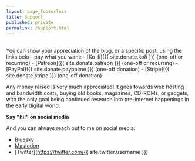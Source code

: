 ```yaml
---
layout: page_footerless
title: Support
published: private
permalink: /support.html
---
```


<br>
You can show your appreciation of the blog, or a specific post, using the links belo—pay what you want:
- [Ko-fi]({{ site.donate.kofi }}) (one-off or recurring)
- [Patreon]({{ site.donate.patreon }}) (one-off or recurring)
- [PayPal]({{ site.donate.paypalme }}) (one-off donation)
- [Stripe]({{ site.donate.stripe }}) (one-off donation)

Any money raised is very much appreciated! It goes towards web hosting and bandwidth costs, buying old books, magazines, CD-ROMs, or gadgets, with the only goal being continued research into pre-internet happenings in the early digital world.

**Say "hi!" on social media**

And you can always reach out to me on social media:

- [Bluesky](https://bsky.app/profile/gingerbeardman.com)
- [Mastodon](https://mastodon.gamedev.place/@gingerbeardman)
- [Twitter](https://twitter.com/{{ site.twitter.username }})
